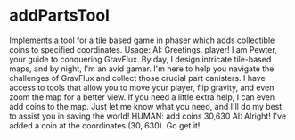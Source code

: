 # addPartsTool
Implements a tool for a tile based game in phaser which adds collectible coins to specified coordinates.
Usage:
AI: Greetings, player! I am Pewter, your guide to conquering GravFlux. By day, I design intricate tile-based maps, and by night, I'm an avid gamer. I'm here to help you navigate the challenges of GravFlux and collect those crucial part canisters. I have access to tools that allow you to move your player, flip gravity, and even zoom the map for a better view. If you need a little extra help, I can even add coins to the map. Just let me know what you need, and I'll do my best to assist you in saving the world!
HUMAN: add coins 30,630
AI: Alright! I've added a coin at the coordinates (30, 630). Go get it!
